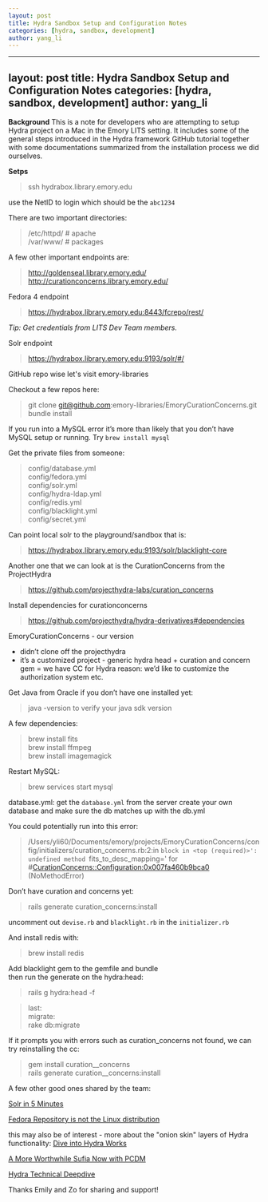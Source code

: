 ```yaml
---
layout: post
title: Hydra Sandbox Setup and Configuration Notes
categories: [hydra, sandbox, development]
author: yang_li
---
```


---
layout: post
title: Hydra Sandbox Setup and Configuration Notes
categories: [hydra, sandbox, development]
author: yang_li
---

**Background**
This is a note for developers who are attempting to setup Hydra project on a Mac in the Emory LITS setting. It includes some of the general steps introduced in the Hydra framework GitHub tutorial together with some documentations summarized from the installation process we did ourselves.

**Setps**

>ssh hydrabox.library.emory.edu

use the NetID to login which should be the `abc1234`

There are two important directories:  
>/etc/httpd/ # apache  
>/var/www/ # packages

A few other important endpoints are:  
>http://goldenseal.library.emory.edu/  
>http://curationconcerns.library.emory.edu/

Fedora 4 endpoint  
>https://hydrabox.library.emory.edu:8443/fcrepo/rest/

*Tip: Get credentials from LITS Dev Team members.*

Solr endpoint  
>https://hydrabox.library.emory.edu:9193/solr/#/

GitHub repo wise let's visit emory-libraries

Checkout a few repos here:  
>git clone git@github.com:emory-libraries/EmoryCurationConcerns.git  
>bundle install

If you run into a MySQL error it’s more than likely that you don’t have MySQL setup or running. Try `brew install mysql`

Get the private files from someone:  
>config/database.yml  
>config/fedora.yml  
>config/solr.yml  
>config/hydra-ldap.yml  
>config/redis.yml  
>config/blacklight.yml  
>config/secret.yml  

Can point local solr to the playground/sandbox that is:  
>https://hydrabox.library.emory.edu:9193/solr/blacklight-core

Another one that we can look at is the CurationConcerns from the ProjectHydra  
>https://github.com/projecthydra-labs/curation_concerns

Install dependencies for curationconcerns  
>https://github.com/projecthydra/hydra-derivatives#dependencies

EmoryCurationConcerns - our version
* didn’t clone off the projecthydra   
* it’s a customized project - generic hydra head + curation and concern gem = we have CC for Hydra
reason: we’d like to customize the authorization system etc.

Get Java from Oracle if you don’t have one installed yet:  
>java -version to verify your java sdk version

A few dependencies:  
>brew install fits  
>brew install ffmpeg  
>brew install imagemagick  

Restart MySQL:  
>brew services start mysql

database.yml:
get the `database.yml` from the server
create your own database and make sure the db matches up with the db.yml

You could potentially run into this error:  
>/Users/yli60/Documents/emory/projects/EmoryCurationConcerns/config/initializers/curation_concerns.rb:2:in `block in <top (required)>': undefined method `fits_to_desc_mapping=' for #<CurationConcerns::Configuration:0x007fa460b9bca0> (NoMethodError)

Don’t have curation and concerns yet:  
>rails generate curation_concerns:install

uncomment out `devise.rb` and `blacklight.rb` in the `initializer.rb`

And install redis with:  
>brew install redis

Add blacklight gem to the gemfile and bundle    
then run the generate on the hydra:head:   
>rails g hydra:head -f

>last:  
>migrate:  
>rake db:migrate   

If it prompts you with errors such as curation_concerns not found, we can try reinstalling the cc:  
>gem install curation__concerns  
>rails generate curation__concerns:install  

A few other good ones shared by the team:  

[Solr in 5 Minutes](https://www.youtube.com/watch?v=ClhrrPzJWmI)

[Fedora Repository is not the Linux distribution](https://www.youtube.com/watch?v=U9jaFM0Q2h0)

this may also be of interest - more about the "onion skin" layers of Hydra functionality:   [Dive into Hydra Works](https://github.com/projecthydra-labs/hydra-works/wiki/Dive-into-Hydra-Works)

[A More Worthwhile Sufia Now with PCDM](http://www.slideshare.net/jpstroop/a-more-worthwhile-sufia-now-with-pcdm)

[Hydra Technical Deepdive](http://www.slideshare.net/DuraSpace/hydra-technical-deepdive)

Thanks Emily and Zo for sharing and support!
